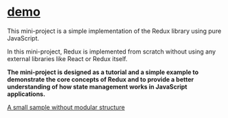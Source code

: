 # [demo](https://redux-on-pure-js.vercel.app/)

This mini-project is a simple implementation of the Redux library using pure JavaScript.

In this mini-project, Redux is implemented from scratch without using any external libraries like React or Redux itself.

**The mini-project is designed as a tutorial and a simple example to demonstrate the core concepts of Redux and to provide a better understanding of how state management works in JavaScript applications.**

[A small sample without modular structure](https://codepen.io/AMN2080/pen/ZEdrxrW)
